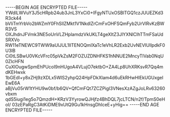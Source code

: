 -----BEGIN AGE ENCRYPTED FILE-----
YWdlLWVuY3J5cHRpb24ub3JnL3YxCi0+IFgyNTUxOSBlTGQ1czJUUEZKd3R3ck44
bVliTmYrbVo2bWZmY0FhSllZMkt1V1NkdlZrCmFxOHFSQmFyb2UrVlRvKzBWR3VS
OXJhdnJFVmk3NE5oUnVLZHplamdzVkUKLT4geXItZ3JlYXNlClhTTmFSaUdSRXVo
RW11eTNEWC9TWW9aUlJUL1llTENOQmlXaTc1eVhLR2Exb2UvNEVIUllpdkF0U3lB
Ci0tLSBwU0VKcVFrc05pVkZsM2FOZUZDNHFKS1hNNUE2MncyTlVab0NqU0ZlcHFN
CuXlOugwSpmEhPUcoI9nHUgoA4VLujO7ektbO+ZA4Lp8UhXRKsvR7Qq4mdKEHwxk
1bGEdI+y8xZHj9zXDLx5WlS2yhpQ24HpFDkXlam4d6uEkRHwHIEkUGUxgeIEwE6A
aBjVu05rW1tYHU9w0bf/b6QV+QfCmFQt7ZCZPigI3VNesXzAZgJoLRv63260vbxm
qdS5iugi1eg5o7QmzdH+KRzV3YyrowQJHjfz4BhDQL7jcLTCN/n2f/TpmS0eHoI/
03zEPaRgC3AtKiDME9xUtQ9Gu1kHnsgDhlceE+yHig==
-----END AGE ENCRYPTED FILE-----
